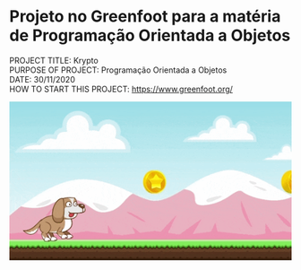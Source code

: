# Projeto no Greenfoot para a matéria de Programação Orientada a Objetos

PROJECT TITLE: Krypto<br/>
PURPOSE OF PROJECT: Programação Orientada a Objetos<br/>
DATE: 30/11/2020<br/>
HOW TO START THIS PROJECT: https://www.greenfoot.org/<br/>

<p align="center">
  <img src="KryptoGame.gif" alt="animated" />
</p>
